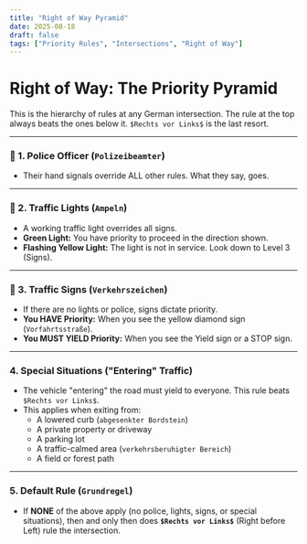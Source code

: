 ```yaml
---
title: "Right of Way Pyramid"
date: 2025-08-18
draft: false
tags: ["Priority Rules", "Intersections", "Right of Way"]
---
```


# Right of Way: The Priority Pyramid

This is the hierarchy of rules at any German intersection. The rule at the top always beats the ones below it. `$Rechts vor Links$` is the last resort.

---

### 🥇 1. Police Officer (`Polizeibeamter`)
- Their hand signals override ALL other rules. What they say, goes.

---

### 🥈 2. Traffic Lights (`Ampeln`)
- A working traffic light overrides all signs.
- **Green Light:** You have priority to proceed in the direction shown.
- **Flashing Yellow Light:** The light is not in service. Look down to Level 3 (Signs).

---

### 🥉 3. Traffic Signs (`Verkehrszeichen`)
- If there are no lights or police, signs dictate priority.
- **You HAVE Priority:** When you see the yellow diamond sign (`Vorfahrtsstraße`).
- **You MUST YIELD Priority:** When you see the Yield sign or a STOP sign.

---

### 4. Special Situations ("Entering" Traffic)
- The vehicle "entering" the road must yield to everyone. This rule beats `$Rechts vor Links$`.
- This applies when exiting from:
  - A lowered curb (`abgesenkter Bordstein`)
  - A private property or driveway
  - A parking lot
  - A traffic-calmed area (`verkehrsberuhigter Bereich`)
  - A field or forest path

---

### 5. Default Rule (`Grundregel`)
- If **NONE** of the above apply (no police, lights, signs, or special situations), then and only then does **`$Rechts vor Links$`** (Right before Left) rule the intersection.
